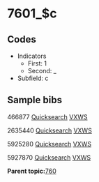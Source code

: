 # 7601\_$c

## Codes

-   Indicators
    -   First: 1
    -   Second: \_
-   Subfield: c

## Sample bibs

466877 [Quicksearch](https://search.library.yale.edu/catalog/466877) [VXWS](http://prodorbis.library.yale.edu:7014/vxws/GetHoldingsService?bibId=466877)

2635440 [Quicksearch](https://search.library.yale.edu/catalog/2635440) [VXWS](http://prodorbis.library.yale.edu:7014/vxws/GetHoldingsService?bibId=2635440)

5925280 [Quicksearch](https://search.library.yale.edu/catalog/5925280) [VXWS](http://prodorbis.library.yale.edu:7014/vxws/GetHoldingsService?bibId=5925280)

5927870 [Quicksearch](https://search.library.yale.edu/catalog/5927870) [VXWS](http://prodorbis.library.yale.edu:7014/vxws/GetHoldingsService?bibId=5927870)

**Parent topic:**[760](../../tags/760/760.md)

